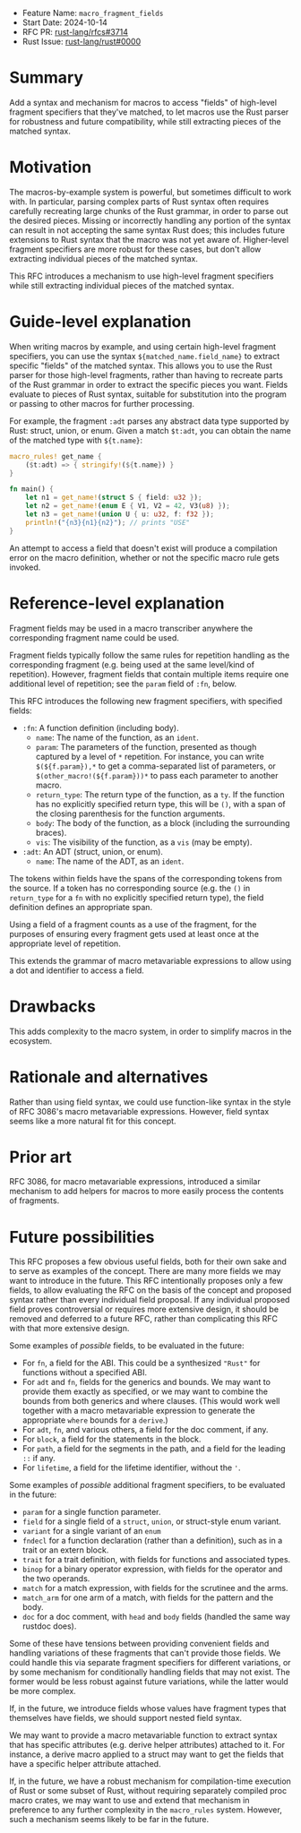- Feature Name: `macro_fragment_fields`
- Start Date: 2024-10-14
- RFC PR: [rust-lang/rfcs#3714](https://github.com/rust-lang/rfcs/pull/3714)
- Rust Issue: [rust-lang/rust#0000](https://github.com/rust-lang/rust/issues/0000)

# Summary
[summary]: #summary

Add a syntax and mechanism for macros to access "fields" of high-level fragment
specifiers that they've matched, to let macros use the Rust parser for
robustness and future compatibility, while still extracting pieces of the
matched syntax.

# Motivation
[motivation]: #motivation

The macros-by-example system is powerful, but sometimes difficult to work with.
In particular, parsing complex parts of Rust syntax often requires carefully
recreating large chunks of the Rust grammar, in order to parse out the desired
pieces. Missing or incorrectly handling any portion of the syntax can result in
not accepting the same syntax Rust does; this includes future extensions to
Rust syntax that the macro was not yet aware of. Higher-level fragment
specifiers are more robust for these cases, but don't allow extracting
individual pieces of the matched syntax.

This RFC introduces a mechanism to use high-level fragment specifiers while
still extracting individual pieces of the matched syntax.

# Guide-level explanation
[guide-level-explanation]: #guide-level-explanation

When writing macros by example, and using certain high-level fragment
specifiers, you can use the syntax `${matched_name.field_name}` to extract
specific "fields" of the matched syntax. This allows you to use the Rust parser
for those high-level fragments, rather than having to recreate parts of the
Rust grammar in order to extract the specific pieces you want. Fields evaluate
to pieces of Rust syntax, suitable for substitution into the program or passing
to other macros for further processing.

For example, the fragment `:adt` parses any abstract data type supported by
Rust: struct, union, or enum. Given a match `$t:adt`, you can obtain the name
of the matched type with `${t.name}`:

```rust
macro_rules! get_name {
    ($t:adt) => { stringify!(${t.name}) }
}

fn main() {
    let n1 = get_name!(struct S { field: u32 });
    let n2 = get_name!(enum E { V1, V2 = 42, V3(u8) });
    let n3 = get_name!(union U { u: u32, f: f32 });
    println!("{n3}{n1}{n2}"); // prints "USE"
}
```

An attempt to access a field that doesn't exist will produce a compilation
error on the macro definition, whether or not the specific macro rule gets
invoked.

# Reference-level explanation
[reference-level-explanation]: #reference-level-explanation

Fragment fields may be used in a macro transcriber anywhere the corresponding
fragment name could be used.

Fragment fields typically follow the same rules for repetition handling as the
corresponding fragment (e.g. being used at the same level/kind of repetition).
However, fragment fields that contain multiple items require one additional
level of repetition; see the `param` field of `:fn`, below.

This RFC introduces the following new fragment specifiers, with specified fields:

- `:fn`: A function definition (including body).
  - `name`: The name of the function, as an `ident`.
  - `param`: The parameters of the function, presented as though captured by a
    level of `*` repetition. For instance, you can write `$(${f.param}),*` to
    get a comma-separated list of parameters, or `$(other_macro!(${f.param}))*`
    to pass each parameter to another macro.
  - `return_type`: The return type of the function, as a `ty`. If the function
    has no explicitly specified return type, this will be `()`, with a span of
    the closing parenthesis for the function arguments.
  - `body`: The body of the function, as a block (including the
    surrounding braces).
  - `vis`: The visibility of the function, as a `vis` (may be empty).
- `:adt`: An ADT (struct, union, or enum).
  - `name`: The name of the ADT, as an `ident`.

The tokens within fields have the spans of the corresponding tokens from the
source. If a token has no corresponding source (e.g. the `()` in `return_type`
for a `fn` with no explicitly specified return type), the field definition
defines an appropriate span.

Using a field of a fragment counts as a use of the fragment, for the purposes
of ensuring every fragment gets used at least once at the appropriate level of
repetition.

This extends the grammar of macro metavariable expressions to allow using a dot
and identifier to access a field.

# Drawbacks
[drawbacks]: #drawbacks

This adds complexity to the macro system, in order to simplify macros in the
ecosystem.

# Rationale and alternatives
[rationale-and-alternatives]: #rationale-and-alternatives

Rather than using field syntax, we could use function-like syntax in the style
of RFC 3086's macro metavariable expressions. However, field syntax seems like
a more natural fit for this concept.

# Prior art
[prior-art]: #prior-art

RFC 3086, for macro metavariable expressions, introduced a similar mechanism to
add helpers for macros to more easily process the contents of fragments.

# Future possibilities
[future-possibilities]: #future-possibilities

This RFC proposes a few obvious useful fields, both for their own sake and to
serve as examples of the concept. There are many more fields we may want to
introduce in the future. This RFC intentionally proposes only a few fields, to
allow evaluating the RFC on the basis of the concept and proposed syntax rather
than every individual field proposal. If any individual proposed field proves
controversial or requires more extensive design, it should be removed and
deferred to a future RFC, rather than complicating this RFC with that more
extensive design.

Some examples of *possible* fields, to be evaluated in the future:
- For `fn`, a field for the ABI. This could be a synthesized `"Rust"` for
  functions without a specified ABI.
- For `adt` and `fn`, fields for the generics and bounds. We may want to
  provide them exactly as specified, or we may want to combine the bounds from
  both generics and where clauses. (This would work well together with a macro
  metavariable expression to generate the appropriate `where` bounds for a
  `derive`.)
- For `adt`, `fn`, and various others, a field for the doc comment, if any.
- For `block`, a field for the statements in the block.
- For `path`, a field for the segments in the path, and a field for the leading
  `::` if any.
- For `lifetime`, a field for the lifetime identifier, without the `'`.

Some examples of *possible* additional fragment specifiers, to be evaluated in
the future:
- `param` for a single function parameter.
- `field` for a single field of a `struct`, `union`, or struct-style enum
  variant.
- `variant` for a single variant of an `enum`
- `fndecl` for a function declaration (rather than a definition), such as in a
  trait or an extern block.
- `trait` for a trait definition, with fields for functions and associated
  types.
- `binop` for a binary operator expression, with fields for the operator and
  the two operands.
- `match` for a match expression, with fields for the scrutinee and the arms.
- `match_arm` for one arm of a match, with fields for the pattern and the body.
- `doc` for a doc comment, with `head` and `body` fields (handled the same way
  rustdoc does).

Some of these have tensions between providing convenient fields and handling
variations of these fragments that can't provide those fields. We could handle
this via separate fragment specifiers for different variations, or by some
mechanism for conditionally handling fields that may not exist. The former
would be less robust against future variations, while the latter would be more
complex.

If, in the future, we introduce fields whose values have fragment types that
themselves have fields, we should support nested field syntax.

We may want to provide a macro metavariable function to extract syntax that has
specific attributes (e.g. derive helper attributes) attached to it. For
instance, a derive macro applied to a struct may want to get the fields that
have a specific helper attribute attached.

If, in the future, we have a robust mechanism for compilation-time execution of
Rust or some subset of Rust, without requiring separately compiled proc macro
crates, we may want to use and extend that mechanism in preference to any
further complexity in the `macro_rules` system. However, such a mechanism seems
likely to be far in the future.
